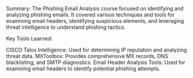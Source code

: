 Summary:
The Phishing Email Analysis course focused on identifying and analyzing phishing emails. It covered various techniques and tools for examining email headers, identifying suspicious elements, and leveraging threat intelligence to understand phishing tactics.

Key Tools Learned:

CISCO Talos Intelligence: Used for determining IP reputation and analyzing threat data.
MXToolbox: Provides comprehensive MX records, DNS blacklisting, and SMTP diagnostics.
Email Header Analysis Tools: Used for examining email headers to identify potential phishing attempts.
